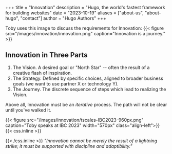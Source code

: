 +++
title = "Innovation"
description = "Hugo, the world's fastest framework for building websites"
date = "2023-10-19"
aliases = ["about-us", "about-hugo", "contact"]
author = "Hugo Authors"
+++


Toby uses this image to discuss the requirements for Innovation:
{{< figure src="/images/innovation/innovation.png" caption="Innovation is a journey." >}}

## Innovation in Three Parts
 1) The Vision. A desired goal or "North Star" -- often the result of a creative flash of inspiration.
 2) The Strategy. Defined by specific choices, aligned to broader business goals (we want to use partner X or technology Y).
 3) The Journey. The discrete sequence of steps which lead to realizing the Vision.

 Above all, Innovation must be an *iterative* process. The path will not be clear until you've walked it.

{{< figure src="/images/innovation/tscales-IBC2023-960px.png" caption="Toby speaks at IBC 2023" width="570px" class="align-left">}}
{{< css.inline >}}

<style>
p.canon { background: white; width: 100%; height: auto; }
</style>

{{< /css.inline >}}
*"Innovation cannot be merely the result of a lightning strike; it must be supported with discipline and adaptibility."*

